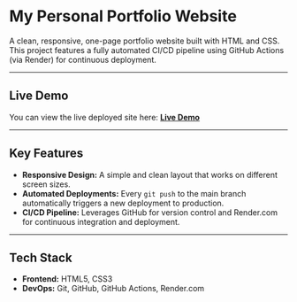 # My Personal Portfolio Website

A clean, responsive, one-page portfolio website built with HTML and CSS. This project features a fully automated CI/CD pipeline using GitHub Actions (via Render) for continuous deployment.

---

## Live Demo

You can view the live deployed site here: [**Live Demo**](https://purabh-portfolio.onrender.com)


---

## Key Features

- **Responsive Design:** A simple and clean layout that works on different screen sizes.
- **Automated Deployments:** Every `git push` to the main branch automatically triggers a new deployment to production.
- **CI/CD Pipeline:** Leverages GitHub for version control and Render.com for continuous integration and deployment.

---

## Tech Stack

- **Frontend:** HTML5, CSS3
- **DevOps:** Git, GitHub, GitHub Actions, Render.com